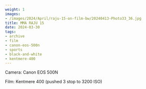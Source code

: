 ```yaml
---
weight: 1
images:
- /images/2024/April/raju-15-on-film-bw/20240413-Photo33_36.jpg
title: MMA RAJU 15
date: 2024-03-30
tags:
- archive
- film
- canon-eos-500n
- sports
- black-and-white
- kentmere-400
---
```


Camera: Canon EOS 500N

Film: Kentmere 400 (pushed 3 stop to 3200 ISO)